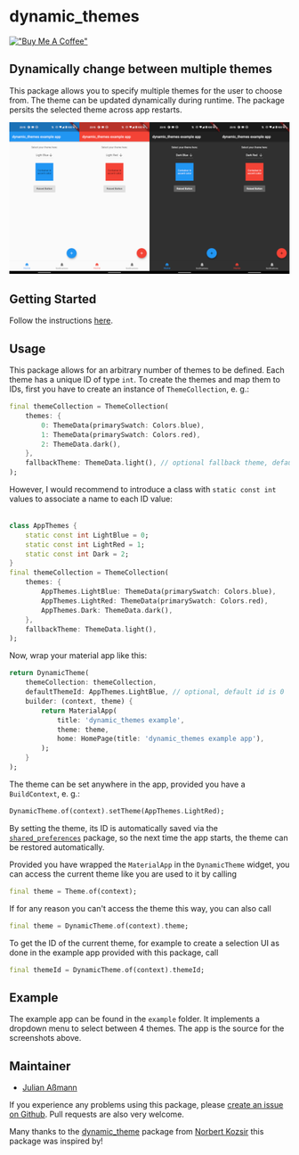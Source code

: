 # dynamic_themes

 [!["Buy Me A Coffee"](https://www.buymeacoffee.com/assets/img/custom_images/orange_img.png)](https://www.buymeacoffee.com/julianassmann)

## Dynamically change between multiple themes

This package allows you to specify multiple themes for the user to choose from. The theme can be updated dynamically during runtime. The package persits the selected theme across app restarts.

![image](assets/demo.png)

## Getting Started

Follow the instructions [here](https://pub.dev/packages/dynamic_themes/install).

## Usage

This package allows for an arbitrary number of themes to be defined. Each theme has a unique ID of type `int`. To create the themes and map them to IDs, first you have to create an instance of `ThemeCollection`, e. g.:

```dart
final themeCollection = ThemeCollection(
    themes: {
        0: ThemeData(primarySwatch: Colors.blue),
        1: ThemeData(primarySwatch: Colors.red),
        2: ThemeData.dark(),
    },
    fallbackTheme: ThemeData.light(), // optional fallback theme, default value is ThemeData.light()
);
```

However, I would recommend to introduce a class with `static const int` values to associate a name to each ID value:

```dart

class AppThemes {
    static const int LightBlue = 0;
    static const int LightRed = 1;
    static const int Dark = 2;
}
final themeCollection = ThemeCollection(
    themes: {
        AppThemes.LightBlue: ThemeData(primarySwatch: Colors.blue),
        AppThemes.LightRed: ThemeData(primarySwatch: Colors.red),
        AppThemes.Dark: ThemeData.dark(),
    },
    fallbackTheme: ThemeData.light(),
);
```

Now, wrap your material app like this:

```dart
return DynamicTheme(
    themeCollection: themeCollection,
    defaultThemeId: AppThemes.LightBlue, // optional, default id is 0
    builder: (context, theme) {
        return MaterialApp(
            title: 'dynamic_themes example',
            theme: theme,
            home: HomePage(title: 'dynamic_themes example app'),
        );
    }
);
```

The theme can be set anywhere in the app, provided you have a `BuildContext`, e. g.:

```dart
DynamicTheme.of(context).setTheme(AppThemes.LightRed);
```

By setting the theme, its ID is automatically saved via the [`shared_preferences`](https://pub.dev/packages/shared_preferences) package, so the next time the app starts, the theme can be restored automatically.

Provided you have wrapped the `MaterialApp` in the `DynamicTheme` widget, you can access the current theme like you are used to it by calling

```dart
final theme = Theme.of(context);
```

If for any reason you can't access the theme this way, you can also call

```dart
final theme = DynamicTheme.of(context).theme;
```

To get the ID of the current theme, for example to create a selection UI as done in the example app provided with this package, call

```dart
final themeId = DynamicTheme.of(context).themeId;
```

## Example

The example app can be found in the `example` folder. It implements a dropdown menu to select between 4 themes. The app is the source for the screenshots above.

## Maintainer

* [Julian Aßmann](https://github.com/JulianAssmann)

If you experience any problems using this package, please [create an issue on Github](https://github.com/JulianAssmann/flutter_dynamic_themes/issues). Pull requests are also very welcome.

Many thanks to the [dynamic_theme](https://pub.dev/packages/dynamic_theme) package from [
Norbert Kozsir](https://github.com/Norbert515) this package was inspired by!

